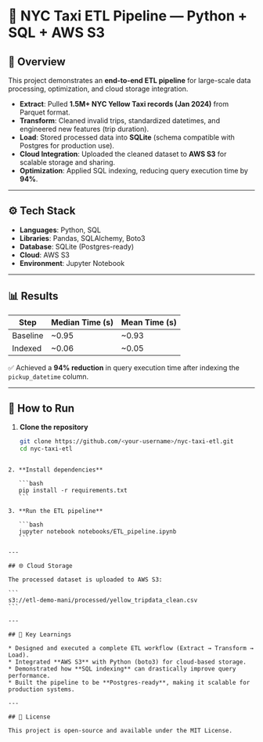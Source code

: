 # 🚖 NYC Taxi ETL Pipeline — Python + SQL + AWS S3

## 📌 Overview
This project demonstrates an **end-to-end ETL pipeline** for large-scale data processing, optimization, and cloud storage integration.

- **Extract**: Pulled **1.5M+ NYC Yellow Taxi records (Jan 2024)** from Parquet format.
- **Transform**: Cleaned invalid trips, standardized datetimes, and engineered new features (trip duration).
- **Load**: Stored processed data into **SQLite** (schema compatible with Postgres for production use).
- **Cloud Integration**: Uploaded the cleaned dataset to **AWS S3** for scalable storage and sharing.
- **Optimization**: Applied SQL indexing, reducing query execution time by **94%**.

---

## ⚙️ Tech Stack
- **Languages**: Python, SQL  
- **Libraries**: Pandas, SQLAlchemy, Boto3  
- **Database**: SQLite (Postgres-ready)  
- **Cloud**: AWS S3  
- **Environment**: Jupyter Notebook  

---

## 📊 Results
| Step        | Median Time (s) | Mean Time (s) |
|-------------|-----------------|---------------|
| Baseline    | ~0.95           | ~0.93         |
| Indexed     | ~0.06           | ~0.05         |

✅ Achieved a **94% reduction** in query execution time after indexing the `pickup_datetime` column.

---

## 🚀 How to Run

1. **Clone the repository**
   ```bash
   git clone https://github.com/<your-username>/nyc-taxi-etl.git
   cd nyc-taxi-etl
````

2. **Install dependencies**

   ```bash
   pip install -r requirements.txt
   ```

3. **Run the ETL pipeline**

   ```bash
   jupyter notebook notebooks/ETL_pipeline.ipynb
   ```

---

## 🌐 Cloud Storage

The processed dataset is uploaded to AWS S3:

```
s3://etl-demo-mani/processed/yellow_tripdata_clean.csv
```

---

## 📌 Key Learnings

* Designed and executed a complete ETL workflow (Extract → Transform → Load).
* Integrated **AWS S3** with Python (boto3) for cloud-based storage.
* Demonstrated how **SQL indexing** can drastically improve query performance.
* Built the pipeline to be **Postgres-ready**, making it scalable for production systems.

---

## 📜 License

This project is open-source and available under the MIT License.
